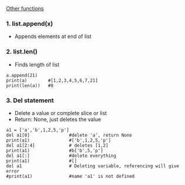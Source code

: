 [Other functions](https://docs.python.org/3/tutorial/datastructures.html)

### 1. list.append(x)
- Appends elements at end of list
### 2. list.len()
- Finds length of list
```
a.append(21)
print(a)        #[1,2,3,4,5,6,7,21]
print(len(a))   #8
```

### 3. Del statement
- Delete a value or complete slice or list
- Return: None, just deletes the value
```
a1 = ['a','b',1,2,5,'p']
del a1[0]               #delete 'a', return None
print(a1)               #['b',1,2,5,'p']
del a1[2:4]             # deletes [1,2]
print(a1)               #b['b',5,'p']
del a1[:]               #delete everything
print(a1)               #[]
del a1                  # Deleting variable, referencing will give error
#print(a1)              #name 'a1' is not defined
```

